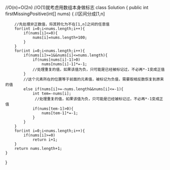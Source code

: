 //O(n)=O(2n)
//O(1)就考虑用数组本身做标志
class Solution {
    public int firstMissingPositive(int[] nums) {
        //区间分成[1,n]

        //先处理非正数值，将其转化为不在[1,n]之间的任意值
        for(int i=0;i<nums.length;i++){
            if(nums[i]<=0){
                nums[i]=nums.length+100;
            }
        }
        for(int i=0;i<nums.length;i++){
            if(nums[i]>=1&&nums[i]<=nums.length){
                if(nums[nums[i]-1]>0)
                    nums[nums[i]-1]*=-1;
                //处理重复的值，如果该值为负，只可能是已经被标记过，不必再*-1变成正值
            }
            //这个元素所在的位置等于前面的元素值，被标记为负值，需要取相反数恢复到原来的值
            else if(nums[i]>=-nums.length&&nums[i]<=-1){
                int tem=-nums[i];
                 //处理重复的值，如果该值为负，只可能是已经被标记过，不必再*-1变成正值
                if(nums[tem-1]>0){
                    nums[tem-1]*=-1;
                }
            }
        }
        for(int i=0;i<nums.length;i++){
            if(nums[i]>=0)
                return i+1;
        }
        return nums.length+1;
    }
}